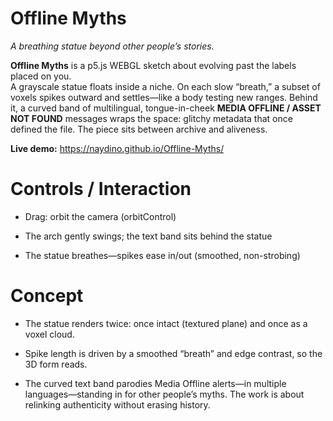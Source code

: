 # Offline Myths
*A breathing statue beyond other people’s stories.*

**Offline Myths** is a p5.js WEBGL sketch about evolving past the labels placed on you.  
A grayscale statue floats inside a niche. On each slow “breath,” a subset of voxels
spikes outward and settles—like a body testing new ranges. Behind it, a curved band of
multilingual, tongue-in-cheek **MEDIA OFFLINE / ASSET NOT FOUND** messages wraps the space:
glitchy metadata that once defined the file. The piece sits between archive and aliveness.

**Live demo:** 
https://naydino.github.io/Offline-Myths/

# Controls / Interaction

- Drag: orbit the camera (orbitControl)

- The arch gently swings; the text band sits behind the statue

- The statue breathes—spikes ease in/out (smoothed, non-strobing)

# Concept

- The statue renders twice: once intact (textured plane) and once as a voxel cloud.

- Spike length is driven by a smoothed “breath” and edge contrast, so the 3D form reads.

- The curved text band parodies Media Offline alerts—in multiple languages—standing in for
other people’s myths. The work is about relinking authenticity without erasing history.
